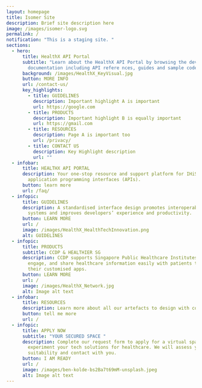 ```yaml
---
layout: homepage
title: Isomer Site
description: Brief site description here
image: /images/isomer-logo.svg
permalink: /
notification: "This is a staging site. "
sections:
  - hero:
      title: HealthX API Portal
      subtitle: "Learn about the HealthX API Portal by browsing the developer
        documentation including API refere nces, guides and sample codes. "
      background: /images/HealthX_KeyVisual.jpg
      button: MORE INFO
      url: /contact-us/
      key_highlights:
        - title: GUIDELINES
          description: Important highlight A is important
          url: https://google.com
        - title: PRODUCTS
          description: Important highlight B is equally important
          url: https://gmail.com
        - title: RESOURCES
          description: Page A is important too
          url: /privacy/
        - title: CONTACT US
          description: Key Highlight description
          url: ""
  - infobar:
      title: HEALTHX API PORTAL
      description: Your one-stop resource and support platform for IHiS managed
        application programming interfaces (APIs).
      button: learn more
      url: /faq/
  - infopic:
      title: GUIDELINES
      description: A standardised interface design promotes interoperability between
        systems and improves developers’ experience and productivity.
      button: LEARN MORE
      url: /
      image: /images/HealthX_HealthTechInnovation.png
      alt: GUIDELINES
  - infopic:
      title: PRODUCTS
      subtitle: CCDP & HEALTHIER SG
      description: CCDP supports Singapore Public Healthcare Institutes to digitise,
        engage, and share healthcare information easily with patients through
        their customised apps.
      button: LEARN MORE
      url: /
      image: /images/HealthX_Network.jpg
      alt: Image alt text
  - infobar:
      title: RESOURCES
      description: Learn more about all our artefacts to design with compliance.
      button: tell me more
      url: /
  - infopic:
      title: APPLY NOW
      subtitle: "YOUR SECURED SPACE "
      description: Complete our request form to apply for a virtual space to
        experiment your tech solutions for healthcare. We will assess your
        suitability and contact with you.
      button: I AM READY
      url: /
      image: /images/ben-kolde-bs2Ba7t69mM-unsplash.jpeg
      alt: Image alt text
---
```

